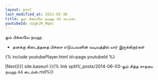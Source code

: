 ```yaml
---
layout: post
last_modified_at: 2021-03-30
title: ஓம் பிக்ஸவே நமஹ ௧௧ டைம்ஸ்
youtubeId: ozgkJR_Nqec
---
```

 
 
 ஓம் பிக்ஸவே நமஹ  
 
 -  தனக்கு கிடைத்ததை பிச்சை எடுப்பவனின் வடிவத்தில் யார் இருக்கிறார்கள் 
 
  
 
  
 
 
 
 
 
 


{% include youtubePlayer.html id=page.youtubeId %}
 
[Next]({{ site.baseurl }}{% link  split1/_posts/2014-06-03-ஓம் சித்த சாதகய நமஹ ௧௧ டைம்ஸ்.md%})
 
